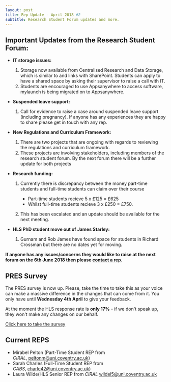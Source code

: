 ```yaml
---
layout: post
title: Rep Update - April 2018 #2
subtitle: Research Student Forum updates and more.
---
```


## Important Updates from the Research Student Forum: 

* **IT storage issues:**

  1. Storage now available from Centralised Research and Data Storage, which is similar to and links with SharePoint. Students can apply to have a shared space by asking their supervisor to raise a call with IT.
  2. Students are encouraged to use Appsanywhere to access software, mylaunch is being migrated on to Appsanywhere.


* **Suspended leave support:**

  1. Call for evidence to raise a case around suspended leave support (including pregnancy). If anyone has any experiences they are happy to share please get in touch with any rep.


* **New Regulations and Curriculum Framework:**

  1. There are two projects that are ongoing with regards to reviewing the regulations and curriculum framework.
  2. These projects are involving stakeholders, including members of the research student forum. By the next forum there will be a further update for both projects


* **Research funding:**

  1. Currently there is discrepancy between the money part-time students and full-time students can claim over their course
      - Part-time students recieve 5 x £125 = £625
      - Whilst full-time students recieve 3 x £250 = £750.

  2. This has been escalated and an update should be available for the next meeting.


* **HLS PhD student move out of James Starley:**

  1. Gurnam and Rob James have found space for students in Richard Crossman but there are no dates yet for moving.

**If anyone has any issues/concerns they would like to raise at the next forum on the 6th June 2018 then please [contact a rep](mailto:cov.pgrnewsletter+REPS@gmail.com).**

## PRES Survey

The PRES survey is now up.
Please, take the time to take this as your voice can make a massive difference in the changes that can come from it.
You only have until **Wednesday 4th April** to give your feedback.

At the moment the HLS response rate is **only 17%** - if we don't speak up, they won't make any changes on our behalf.

[Click here to take the survey](https://coventry.onlinesurveys.ac.uk/pres2018/)

## Current REPS

* Mirabel Pelton (Part-Time Student REP from *CIRAL*, [peltonm@uni.coventry.ac.uk](peltonm@uni.coventry.ac.uk "Click here to email Mirabel")) 
* Sarah Charles (Full-Time Student REP from *CABS*, [charle42@uni.coventry.ac.uk](charle42@uni.coventry.ac.uk "Click here to email Sarah"))
* Laura Wilde(HLS Senior REP from *CIRAL* [wildel5@uni.coventry.ac.uk](wildel5@uni.coventry.ac.uk "Click here to email Laura")
